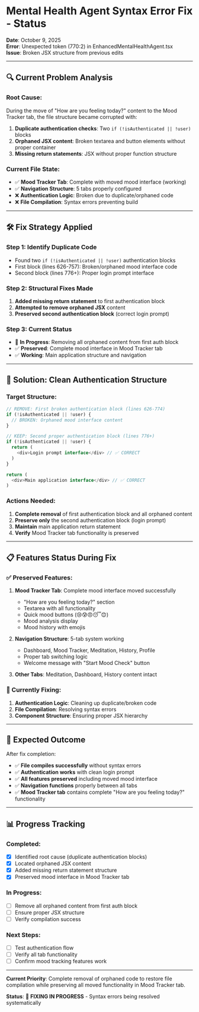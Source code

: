 # Mental Health Agent Syntax Error Fix - Status

**Date**: October 9, 2025  
**Error**: Unexpected token (770:2) in EnhancedMentalHealthAgent.tsx  
**Issue**: Broken JSX structure from previous edits

---

## 🔍 **Current Problem Analysis**

### **Root Cause:**
During the move of "How are you feeling today?" content to the Mood Tracker tab, the file structure became corrupted with:
1. **Duplicate authentication checks**: Two `if (!isAuthenticated || !user)` blocks
2. **Orphaned JSX content**: Broken textarea and button elements without proper container
3. **Missing return statements**: JSX without proper function structure

### **Current File State:**
- ✅ **Mood Tracker Tab**: Complete with moved mood interface (working)
- ✅ **Navigation Structure**: 5 tabs properly configured  
- ❌ **Authentication Logic**: Broken due to duplicate/orphaned code
- ❌ **File Compilation**: Syntax errors preventing build

---

## 🛠️ **Fix Strategy Applied**

### **Step 1: Identify Duplicate Code**
- Found two `if (!isAuthenticated || !user)` authentication blocks
- First block (lines 626-757): Broken/orphaned mood interface code
- Second block (lines 776+): Proper login prompt interface

### **Step 2: Structural Fixes Made**
1. **Added missing return statement** to first authentication block
2. **Attempted to remove orphaned JSX** content
3. **Preserved second authentication block** (correct login prompt)

### **Step 3: Current Status**
- 🔄 **In Progress**: Removing all orphaned content from first auth block
- ✅ **Preserved**: Complete mood interface in Mood Tracker tab
- ✅ **Working**: Main application structure and navigation

---

## 🎯 **Solution: Clean Authentication Structure**

### **Target Structure:**
```typescript
// REMOVE: First broken authentication block (lines 626-774)
if (!isAuthenticated || !user) {
  // BROKEN: Orphaned mood interface content
}

// KEEP: Second proper authentication block (lines 776+)
if (!isAuthenticated || !user) {
  return (
    <div>Login prompt interface</div> // ✅ CORRECT
  )
}

return (
  <div>Main application interface</div> // ✅ CORRECT
)
```

### **Actions Needed:**
1. **Complete removal** of first authentication block and all orphaned content
2. **Preserve only** the second authentication block (login prompt)
3. **Maintain** main application return statement
4. **Verify** Mood Tracker tab functionality is preserved

---

## 📋 **Features Status During Fix**

### **✅ Preserved Features:**
1. **Mood Tracker Tab**: Complete mood interface moved successfully
   - "How are you feeling today?" section
   - Textarea with all functionality
   - Quick mood buttons (😢😰😠😴😊)
   - Mood analysis display
   - Mood history with emojis

2. **Navigation Structure**: 5-tab system working
   - Dashboard, Mood Tracker, Meditation, History, Profile
   - Proper tab switching logic
   - Welcome message with "Start Mood Check" button

3. **Other Tabs**: Meditation, Dashboard, History content intact

### **🔄 Currently Fixing:**
1. **Authentication Logic**: Cleaning up duplicate/broken code
2. **File Compilation**: Resolving syntax errors
3. **Component Structure**: Ensuring proper JSX hierarchy

---

## 🚀 **Expected Outcome**

After fix completion:
- ✅ **File compiles successfully** without syntax errors
- ✅ **Authentication works** with clean login prompt
- ✅ **All features preserved** including moved mood interface
- ✅ **Navigation functions** properly between all tabs
- ✅ **Mood Tracker tab** contains complete "How are you feeling today?" functionality

---

## 📊 **Progress Tracking**

### **Completed:**
- [x] Identified root cause (duplicate authentication blocks)
- [x] Located orphaned JSX content
- [x] Added missing return statement structure
- [x] Preserved mood interface in Mood Tracker tab

### **In Progress:**
- [ ] Remove all orphaned content from first auth block
- [ ] Ensure proper JSX structure
- [ ] Verify compilation success

### **Next Steps:**
- [ ] Test authentication flow
- [ ] Verify all tab functionality
- [ ] Confirm mood tracking features work

---

**Current Priority**: Complete removal of orphaned code to restore file compilation while preserving all moved functionality in Mood Tracker tab.

**Status**: 🔄 **FIXING IN PROGRESS** - Syntax errors being resolved systematically